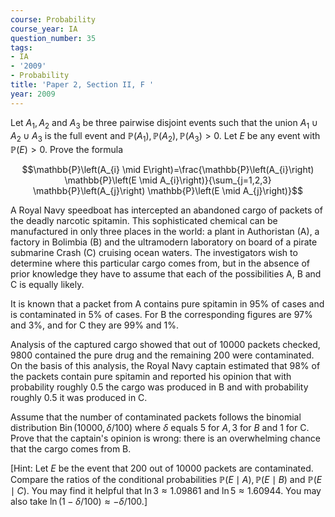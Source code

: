 ```yaml
---
course: Probability
course_year: IA
question_number: 35
tags:
- IA
- '2009'
- Probability
title: 'Paper 2, Section II, F '
year: 2009
---
```




Let $A_{1}, A_{2}$ and $A_{3}$ be three pairwise disjoint events such that the union $A_{1} \cup A_{2} \cup A_{3}$ is the full event and $\mathbb{P}\left(A_{1}\right), \mathbb{P}\left(A_{2}\right), \mathbb{P}\left(A_{3}\right)>0$. Let $E$ be any event with $\mathbb{P}(E)>0$. Prove the formula

$$\mathbb{P}\left(A_{i} \mid E\right)=\frac{\mathbb{P}\left(A_{i}\right) \mathbb{P}\left(E \mid A_{i}\right)}{\sum_{j=1,2,3} \mathbb{P}\left(A_{j}\right) \mathbb{P}\left(E \mid A_{j}\right)}$$

A Royal Navy speedboat has intercepted an abandoned cargo of packets of the deadly narcotic spitamin. This sophisticated chemical can be manufactured in only three places in the world: a plant in Authoristan (A), a factory in Bolimbia (B) and the ultramodern laboratory on board of a pirate submarine Crash (C) cruising ocean waters. The investigators wish to determine where this particular cargo comes from, but in the absence of prior knowledge they have to assume that each of the possibilities A, B and C is equally likely.

It is known that a packet from A contains pure spitamin in $95 \%$ of cases and is contaminated in $5 \%$ of cases. For B the corresponding figures are $97 \%$ and $3 \%$, and for $\mathrm{C}$ they are $99 \%$ and $1 \%$.

Analysis of the captured cargo showed that out of 10000 packets checked, 9800 contained the pure drug and the remaining 200 were contaminated. On the basis of this analysis, the Royal Navy captain estimated that $98 \%$ of the packets contain pure spitamin and reported his opinion that with probability roughly $0.5$ the cargo was produced in B and with probability roughly $0.5$ it was produced in C.

Assume that the number of contaminated packets follows the binomial distribution $\operatorname{Bin}(10000, \delta / 100)$ where $\delta$ equals 5 for $A, 3$ for $B$ and 1 for C. Prove that the captain's opinion is wrong: there is an overwhelming chance that the cargo comes from B.

[Hint: Let $E$ be the event that 200 out of 10000 packets are contaminated. Compare the ratios of the conditional probabilities $\mathbb{P}(E \mid A), \mathbb{P}(E \mid B)$ and $\mathbb{P}(E \mid C)$. You may find it helpful that $\ln 3 \approx 1.09861$ and $\ln 5 \approx 1.60944$. You may also take $\ln (1-\delta / 100) \approx-\delta / 100$.]